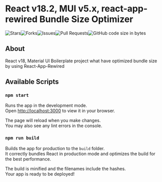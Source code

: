 # React v18.2, MUI v5.x, react-app-rewired Bundle Size Optimizer

<div align="center" style="display: flex;"> 
  <img alt="Stars" src="https://img.shields.io/github/stars/oscaryang-k/react18-mui-bundle-size-optimized-boilerplate?style=for-the-badge">
  <img alt="Forks" src="https://img.shields.io/github/forks/oscaryang-k/react18-mui-bundle-size-optimized-boilerplate?style=for-the-badge">
  <img alt="Issues" src="https://img.shields.io/github/issues/oscaryang-k/react18-mui-bundle-size-optimized-boilerplate?style=for-the-badge">
  <img alt="Pull Requests" src="https://img.shields.io/github/issues-pr/oscaryang-k/react18-mui-bundle-size-optimized-boilerplate?style=for-the-badge">
  <img alt="GitHub code size in bytes" src="https://img.shields.io/github/languages/code-size/oscaryang-k/react18-mui-bundle-size-optimized-boilerplate?style=for-the-badge">
</div>

## About 
React v18, Material UI Boilerplate project what have optimized bundle size by using React-App-Rewired

## Available Scripts

### `npm start`

Runs the app in the development mode.\
Open [http://localhost:3000](http://localhost:3000) to view it in your browser.

The page will reload when you make changes.\
You may also see any lint errors in the console.

### `npm run build`

Builds the app for production to the `build` folder.\
It correctly bundles React in production mode and optimizes the build for the best performance.

The build is minified and the filenames include the hashes.\
Your app is ready to be deployed!
